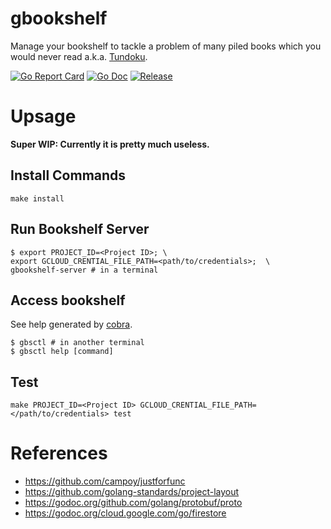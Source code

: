 # gbookshelf
Manage your bookshelf to tackle a problem of many piled books which you would never read a.k.a. [Tundoku](https://en.wikipedia.org/wiki/Tsundoku).

[![Go Report Card](https://goreportcard.com/badge/github.com/doi-t/gbookshelf?style=flat-square)](https://goreportcard.com/report/github.com/doi-t/gbookshelf)
[![Go Doc](https://img.shields.io/badge/godoc-reference-blue.svg?style=flat-square)](http://godoc.org/github.com/doi-t/gbookshelf)
[![Release](https://img.shields.io/github/release/doi-t/gbookshelf.svg?style=flat-square)](https://github.com/doi-t/gbookshelf/releases/latest)

# Upsage
**Super WIP: Currently it is pretty much useless.**

## Install Commands
```shell
make install
```

## Run Bookshelf Server
```shell
$ export PROJECT_ID=<Project ID>; \
export GCLOUD_CRENTIAL_FILE_PATH=<path/to/credentials>;  \
gbookshelf-server # in a terminal
```

## Access bookshelf
See help generated by [cobra](https://github.com/spf13/cobra).
```shell
$ gbsctl # in another terminal
$ gbsctl help [command]
```

## Test
```shell
make PROJECT_ID=<Project ID> GCLOUD_CRENTIAL_FILE_PATH=</path/to/credentials> test
```

# References
- https://github.com/campoy/justforfunc
- https://github.com/golang-standards/project-layout
- https://godoc.org/github.com/golang/protobuf/proto
- https://godoc.org/cloud.google.com/go/firestore
